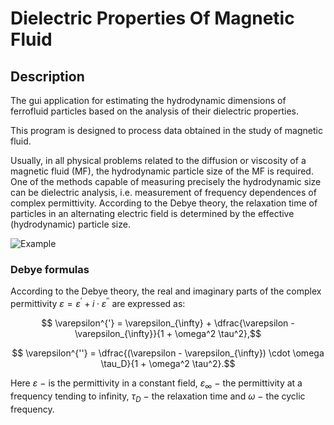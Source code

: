 # Dielectric Properties Of Magnetic Fluid

## Description

The gui application for estimating the hydrodynamic dimensions of ferrofluid particles based on the analysis of their dielectric properties.

This program is designed to process data obtained in the study of magnetic fluid.

Usually, in all physical problems related to the diffusion or viscosity of a magnetic fluid (MF), the hydrodynamic particle size of the MF is required. One of the methods capable of measuring precisely the hydrodynamic size can be dielectric analysis, i.e. measurement of frequency dependences of complex permittivity. According to the Debye theory, the relaxation time of particles in an alternating electric field is determined by the effective (hydrodynamic) particle size.

![Example](images/1.gif)

### Debye formulas
According to the Debye theory, the real and imaginary parts of the complex permittivity $\varepsilon = \varepsilon^{'} + i \cdot \varepsilon^{''}$ are expressed as:

$$ \varepsilon^{'} = \varepsilon_{\infty} + \dfrac{\varepsilon - \varepsilon_{\infty}}{1 + \omega^2 \tau^2},$$

$$ \varepsilon^{''} = \dfrac{(\varepsilon - \varepsilon_{\infty}) \cdot \omega \tau_D}{1 + \omega^2 \tau^2}.$$

Here $\varepsilon$ $-$ is the permittivity in a constant field,  $\varepsilon_{\infty}$ $-$ the permittivity at a frequency tending to infinity, $\tau_D$ $-$ the relaxation time and $\omega$ $-$ the cyclic frequency.
